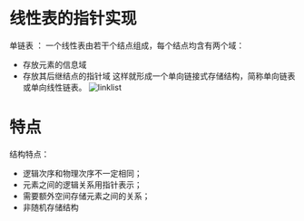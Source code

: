 # 线性表的指针实现
单链表 ： 一个线性表由若干个结点组成，每个结点均含有两个域：
- 存放元素的信息域
- 存放其后继结点的指针域
这样就形成一个单向链接式存储结构，简称单向链表或单向线性链表。
![linklist]()

# 特点
结构特点：
- 逻辑次序和物理次序不一定相同；
- 元素之间的逻辑关系用指针表示；
- 需要额外空间存储元素之间的关系；
- 非随机存储结构



